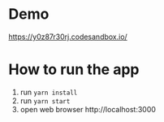 # Demo
https://y0z87r30rj.codesandbox.io/

# How to run the app
1. run `yarn install`
2. run `yarn start`
3. open web browser http://localhost:3000
